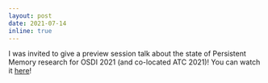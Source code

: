 ```yaml
---
layout: post
date: 2021-07-14
inline: true
---
```


I was invited to give a preview session talk about the state of Persistent Memory research for OSDI 2021 (and co-located ATC 2021)!
You can watch it [here](https://www.usenix.org/conference/osdi21/presentation/preview-persistent-memory)!

